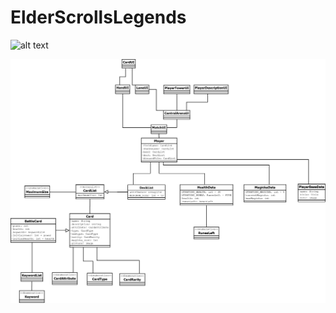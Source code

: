 # ElderScrollsLegends

![alt text](https://github.com/RaivoKoot/ElderScrollsLegends/blob/master/Screenshot.png)

![alt text](https://github.com/RaivoKoot/ElderScrollsLegends/blob/master/ESL%20Class%20Diagramm%20Rough%20Draft.png)
